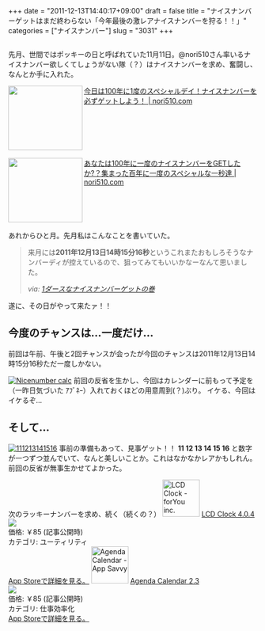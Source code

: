 +++
date = "2011-12-13T14:40:17+09:00"
draft = false
title = "ナイスナンバーゲットはまだ終わらない「今年最後の激レアナイスナンバーを狩る！！」"
categories = ["ナイスナンバー"]
slug = "3031"
+++

<a href="http://knk-n.com.s3-website-ap-northeast-1.amazonaws.com/images/2011/11/slooProImg_20111111234745.png"><img class="articleImg" src="http://knk-n.com.s3-website-ap-northeast-1.amazonaws.com/images/2011/11/slooProImg_20111111234745.png" alt="" width="" height=""/></a>

先月、世間ではポッキーの日と呼ばれていた11月11日。@nori510さん率いるナイスナンバー欲しくてしょうがない隊（？）はナイスナンバーを求め、奮闘し、なんとか手に入れた。

<table width="100%"><a href="http://nori510.com/archives/5996" target="_blank"><img class="alignleft" align="left" border="0" src="http://capture.heartrails.com/150x130/shadow?http://nori510.com/archives/5996" alt="" width="150" height="130" /></a><a href="http://nori510.com/archives/5996" target="_blank">今日は100年に1度のスペシャルデイ！ナイスナンバーを必ずゲットしよう！ | nori510.com</a><a href="http://b.hatena.ne.jp/entry/http://nori510.com/archives/5996" target="_blank"><img border="0" src="http://b.hatena.ne.jp/entry/image/http://nori510.com/archives/5996" alt="" /></a></table>


<table width="100%"><a href="http://nori510.com/archives/6016" target="_blank"><img class="alignleft" align="left" border="0" src="http://capture.heartrails.com/150x130/shadow?http://nori510.com/archives/6016" alt="" width="150" height="130" /></a><a href="http://nori510.com/archives/6016" target="_blank">あなたは100年に一度のナイスナンバーをGETしたか?？集まった百年に一度のスペシャルな一秒達 | nori510.com</a><a href="http://b.hatena.ne.jp/entry/http://nori510.com/archives/6016" target="_blank"><img border="0" src="http://b.hatena.ne.jp/entry/image/http://nori510.com/archives/6016" alt="" /></a></table>

あれからひと月。先月私はこんなことを書いていた。<!--more--><blockquote cite="http://knk-n.com/2011/11/11/nicenumber111111111111/" title="1ダースなナイスナンバーゲットの巻 | けんけん.com">
<p>来月には<strong>2011年12月13日14時15分16秒</strong>というこれまたおもしろそうなナンバーディが控えているので、狙ってみてもいいかなーなんて思いました。</p>
<cite>via: <a href="http://knk-n.com/2011/11/11/nicenumber111111111111/" target="_blank">1ダースなナイスナンバーゲットの巻</a></cite>
</blockquote>

遂に、その日がやって来たァ！！

<h2>今度のチャンスは…一度だけ…</h2>
前回は午前、午後と2回チャンスが会ったが今回のチャンスは2011年12月13日14時15分16秒ただ一度しかない。

<a href="http://knk-n.com.s3-website-ap-northeast-1.amazonaws.com/images/2011/12/nicenumber-calc.jpg" title="Nicenumber calc"><img src="http://knk-n.com.s3-website-ap-northeast-1.amazonaws.com/images/2011/12/nicenumber-calc.jpg" alt="Nicenumber calc" title="nicenumber-calc.jpg" /></a>
前回の反省を生かし、今回はカレンダーに前もって予定を（一昨日気づいた ｱﾌﾞﾈｰ）入れておくほどの用意周到(？)ぶり。
イケる、今回はイケるぞ…

<h2>そして…</h2>
<a href="http://knk-n.com.s3-website-ap-northeast-1.amazonaws.com/images/2011/12/111213141516.jpg" title="111213141516"><img src="http://knk-n.com.s3-website-ap-northeast-1.amazonaws.com/images/2011/12/111213141516.jpg" alt="111213141516" title="111213141516.jpg" /></a>
事前の準備もあって、見事ゲット！！
<strong>11 12 13 14 15 16</strong>
と数字が一つずつ並んでいて、なんと美しいことか。これはなかなかレアかもしれん。
前回の反省が無事生かせてよかった。

次のラッキーナンバーを求め、続く（続くの？）
<a href="http://itunes.apple.com/jp/app/lcd-clock/id295737235?mt=8&uo=4" target="new"><img class="appstorehelper_appicn" width="75" height="75" src="http://a4.mzstatic.com/us/r1000/109/Purple/1f/a4/ea/mzl.arfuladc.jpg" alt="LCD Clock - forYou inc."></a>
<a href="http://itunes.apple.com/jp/app/lcd-clock/id295737235?mt=8&uo=4" target="new">LCD Clock 4.0.4</a><br>
<a href="http://itunes.apple.com/jp/app/lcd-clock/id295737235?mt=8&uo=4" target="itunes_store"><img class="appstorehelper_icn" src="http://ax.phobos.apple.com.edgesuite.net/ja_jp/images/web/linkmaker/badge_appstore-sm.gif" ></a><br>
価格: &#65509;85 (記事公開時)<br>
カテゴリ: ユーティリティ<br>
<a href="http://itunes.apple.com/jp/app/lcd-clock/id295737235?mt=8&uo=4" target="new">App Storeで詳細を見る。</a>
<a href="http://itunes.apple.com/jp/app/agenda-calendar/id440764409?mt=8&uo=4" target="new"><img class="appstorehelper_appicn" width="75" height="75" src="http://a2.mzstatic.com/us/r1000/113/Purple/c3/97/04/mzl.vczfjzdt.png" alt="Agenda Calendar - App Savvy"></a>
<a href="http://itunes.apple.com/jp/app/agenda-calendar/id440764409?mt=8&uo=4" target="new">Agenda Calendar 2.3</a><br>
<a href="http://itunes.apple.com/jp/app/agenda-calendar/id440764409?mt=8&uo=4" target="itunes_store"><img class="appstorehelper_icn" src="http://ax.phobos.apple.com.edgesuite.net/ja_jp/images/web/linkmaker/badge_appstore-sm.gif" ></a><br>
価格: &#65509;85 (記事公開時)<br>
カテゴリ: 仕事効率化<br>
<a href="http://itunes.apple.com/jp/app/agenda-calendar/id440764409?mt=8&uo=4" target="new">App Storeで詳細を見る。</a>
